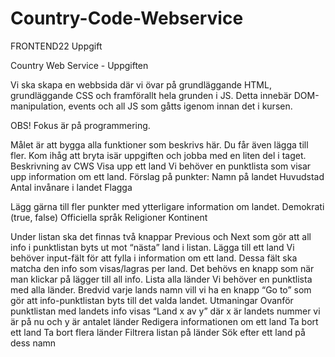 # Country-Code-Webservice
FRONTEND22 Uppgift

Country Web Service - Uppgiften

Vi ska skapa en webbsida där vi övar på grundläggande HTML, grundläggande CSS och framförallt hela grunden i JS. Detta innebär DOM-manipulation, events och all JS som gåtts igenom innan det i kursen.

OBS! Fokus är på programmering.

Målet är att bygga alla funktioner som beskrivs här. Du får även lägga till fler. Kom ihåg att bryta isär uppgiften och jobba med en liten del i taget.
Beskrivning av CWS
Visa upp ett land
Vi behöver en punktlista som visar upp information om ett land. Förslag på punkter:
Namn på landet
Huvudstad
Antal invånare i landet
Flagga

Lägg gärna till fler punkter med ytterligare information om landet.
Demokrati (true, false)
Officiella språk
Religioner
Kontinent

Under listan ska det finnas två knappar Previous och Next som gör att all info i punktlistan byts ut mot “nästa” land i listan.
Lägga till ett land
Vi behöver input-fält för att fylla i information om ett land. Dessa fält ska matcha den info som visas/lagras per land. Det behövs en knapp som när man klickar på lägger till all info.
Lista alla länder
Vi behöver en punktlista med alla länder. Bredvid varje lands namn vill vi ha en knapp “Go to” som gör att info-punktlistan byts till det valda landet.
Utmaningar
Ovanför punktlistan med landets info visas “Land x av y” där x är landets nummer vi är på nu och y är antalet länder
Redigera informationen om ett land
Ta bort ett land
Ta bort flera länder
Filtrera listan på länder
Sök efter ett land på dess namn
